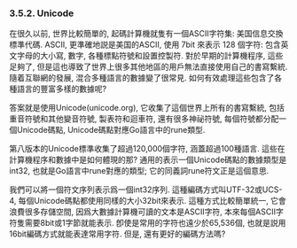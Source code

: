 ### 3.5.2. Unicode


在很久以前, 世界比較簡單的, 起碼計算機就隻有一個ASCII字符集: 美国信息交換標準代碼. ASCII, 更準確地説是美国的ASCII, 使用 7bit 來表示 128 個字符: 包含英文字母的大小寫, 數字, 各種標點符號和設置控製符. 對於早期的計算機程序, 這些足夠了, 但是這也導致了世界上很多其他地區的用戶無法直接使用自己的書寫繫統. 隨着互聯網的發展, 混合多種語言的數據變了很常見. 如何有效處理這些包含了各種語言的豐富多樣的數據呢?

答案就是使用Unicode(unicode.org), 它收集了這個世界上所有的書寫繫統, 包括重音符號和其他變音符號, 製表符和迴車符, 還有很多神祕符號, 每個符號都分配一個Unicode碼點, Unicode碼點對應Go語言中的rune類型.

第八版本的Unicode標準收集了超過120,000個字符, 涵蓋超過100種語言. 這些在計算機程序和數據中是如何體現的那? 通用的表示一個Unicode碼點的數據類型是int32, 也就是Go語言中rune對應的類型; 它的同義詞rune符文正是這個意思.

我們可以將一個符文序列表示爲一個int32序列. 這種編碼方式叫UTF-32或UCS-4, 每個Unicode碼點都使用同樣的大小32bit來表示. 這種方式比較簡單統一, 它會浪費很多存儲空間, 因爲大數據計算機可讀的文本是ASCII字符, 本來每個ASCII字符隻需要8bit或1字節就能表示. 卽使是常用的字符也遠少於65,536個, 也就是説用16bit編碼方式就能表達常用字符. 但是, 還有更好的編碼方法嗎?




